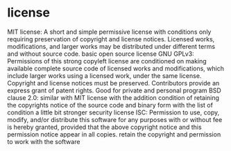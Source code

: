 # license 
MIT license:
A short and simple permissive license with conditions only requiring preservation of copyright and license notices. Licensed works, modifications, and larger works may be distributed under different terms and without source code.
basic open source license
GNU GPLv3:
Permissions of this strong copyleft license are conditioned on making available complete source code of licensed works and modifications, which include larger works using a licensed work, under the same license. Copyright and license notices must be preserved. Contributors provide an express grant of patent rights.
Good for private and personal program
BSD clause 2.0:
similar with MIT license with the addition condition of retaining the copyrights notice of the source code and binary form with the list of condition 
a little bit stronger security license
ISC:
Permission to use, copy, modify, and/or distribute this software for any purposes with or without fee is hereby granted, provided that the above copyright notice and this permission notice appear in all copies.
retain the copyright and permission to work with the software
